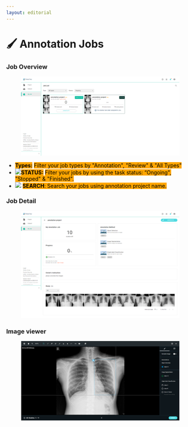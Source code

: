 ```yaml
---
layout: editorial
---
```


# 🖌 Annotation Jobs

### Job Overview

<figure><img src="../../.gitbook/assets/DeepCap_Jobs_Overview_Ongoing.png" alt=""><figcaption></figcaption></figure>



* <mark style="background-color:orange;">**Types:**</mark> <mark style="background-color:orange;"></mark><mark style="background-color:orange;">Filter your job types by "Annotation", "Review" & "All Types"</mark>
* ![](https://console.deepq.ai/docs/console/.gitbook/assets/con-icon-11.png)<mark style="background-color:orange;">**STATUS:**</mark> <mark style="background-color:orange;"></mark><mark style="background-color:orange;">Filter your jobs by using the task status: “Ongoing", "Stopped" & "Finished".</mark>
* ![](https://console.deepq.ai/docs/console/.gitbook/assets/con-icon-6.png) <mark style="background-color:orange;">**SEARCH**</mark><mark style="background-color:orange;">: Search your jobs using annotation project name.</mark>





### Job Detail

<figure><img src="../../.gitbook/assets/DeepCap_Jobs_Detail_1.png" alt=""><figcaption></figcaption></figure>

###

### Image viewer

<figure><img src="../../.gitbook/assets/DeepCap_Jobs_Viewer_3.png" alt=""><figcaption></figcaption></figure>

